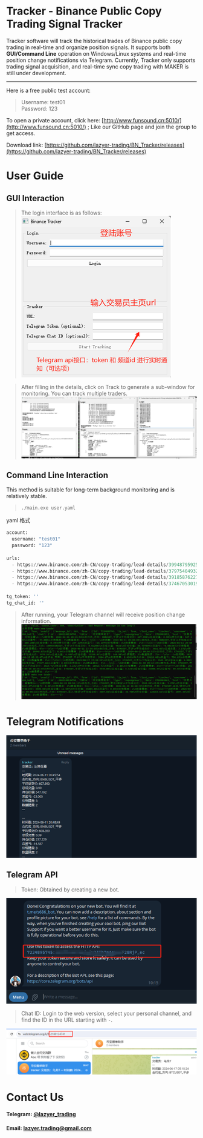 
# Tracker - Binance Public Copy Trading Signal Tracker

Tracker software will track the historical trades of Binance public copy trading in real-time and organize position signals. It supports both **GUI/Command Line** operation on Windows/Linux systems and real-time position change notifications via Telegram. Currently, Tracker only supports trading signal acquisition, and real-time sync copy trading with MAKER is still under development.

---

Here is a free public test account:
> Username: test01  
> Password: 123

To open a private account, click here: [http://www.funsound.cn:5010/](http://www.funsound.cn:5010/) ; Like our GitHub page and join the group to get access.

Download link: [https://github.com/lazyer-trading/BN_Tracker/releases](https://github.com/lazyer-trading/BN_Tracker/releases)

# User Guide
## GUI Interaction
> The login interface is as follows:
![Login Interface](image.png)

> After filling in the details, click on Track to generate a sub-window for monitoring. You can track multiple traders.
![Tracking Multiple Traders](image-1.png)

## Command Line Interaction
This method is suitable for long-term background monitoring and is relatively stable.
> ```bash
> ./main.exe user.yaml
> ```

yaml 格式
```python
account:
  username: "test01"
  password: "123" 

urls:
  - https://www.binance.com/zh-CN/copy-trading/lead-details/3994879592543698688?timeRange=30D
  - https://www.binance.com/zh-CN/copy-trading/lead-details/3797540493213995264?timeRange=7D
  - https://www.binance.com/zh-CN/copy-trading/lead-details/3918587622748356097?timeRange=7D
  - https://www.binance.com/zh-CN/copy-trading/lead-details/3746705301936883968?timeRange=7D

tg_token: ''
tg_chat_id: ''
```

> After running, your Telegram channel will receive position change information.
![Telegram Notifications](image-3.png)

# Telegram Notifications
![Telegram](image-4.png)

## Telegram API
> Token: Obtained by creating a new bot.
> 
![Create Bot](image-5.png)

> Chat ID: Login to the web version, select your personal channel, and find the ID in the URL starting with `-`.
> 
![Chat ID](image-6.png)

# Contact Us
#### Telegram: [@lazyer_trading](https://t.me/bn_ct_track)
#### Email: [lazyer.trading@gmail.com](mailto:lazyer.trading@gmail.com)

